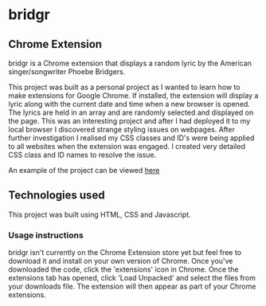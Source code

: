 # bridgr

## Chrome Extension

bridgr is a Chrome extension that displays a random lyric by the American singer/songwriter Phoebe Bridgers.

This project was built as a personal project as I wanted to learn how to make extensions for Google Chrome. If installed, the extension will display a lyric along with the current date and time when a new browser is opened. The lyrics are held in an array and are randomly selected and displayed on the page. This was an interesting project and after I had deployed it to my local browser I discovered strange styling issues on webpages. After further investigation I realised my CSS classes and ID's were being applied to all websites when the extension was engaged. I created very detailed CSS class and ID names to resolve the issue.

An example of the project can be viewed [here](https://bridgr-extension.herokuapp.com/)

## Technologies used
This project was built using HTML, CSS and Javascript.

### Usage instructions
bridgr isn't currently on the Chrome Extension store yet but feel free to download it and install on your own version of Chrome. Once you've downloaded the code, click the 'extensions' icon in Chrome. Once the extensions tab has opened, click 'Load Unpacked' and select the files from your downloads file. The extension will then appear as part of your Chrome extensions.
